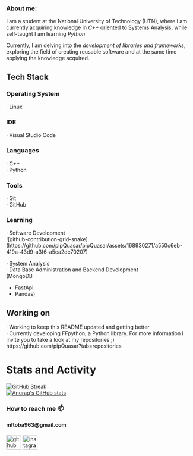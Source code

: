 <h3>About me:</h3>
I am a student at the National University of Technology (UTN), where I am currently acquiring knowledge in <i>C++</i> oriented to Systems Analysis, while self-taught I am learning <i>Python</i>

Currently, I am delving into the <i>development of libraries and frameworks</i>, exploring the field of creating reusable software and at the same time applying the knowledge acquired.

<h2>Tech Stack</h2>
<h3>Operating System</h3> 
· Linux
<h3>IDE</h3>
· Visual Studio Code
<h3>Languages</h3>
· C++<br>
· Python 
<h3>Tools</h3>
· Git<br>
· GitHub
<h3>Learning </h3>
· Software Development<br>![github-contribution-grid-snake](https://github.com/pipQuasar/pipQuasar/assets/168930271/a550c6eb-419a-43d9-a3f6-a5ca2dc70207)

· System Analysis<br>
· Data Base Administration and Backend Development<br>
  (MongoDB
  - FastApi
  - Pandas)

<h2>Working on</h2>
· Working to keep this README updated and getting better<br>
· Currently developing FFpython, a Python library. For more information I invite you to take a look at my repositories ;)<br>
https://github.com/pipQuasar?tab=repositories

# Stats and Activity

[![GitHub Streak](https://streak-stats.demolab.com/?user=pipQuasar&theme=maroongold)](https://git.io/streak-stats)<br>
[![Anurag's GitHub stats](https://github-readme-stats.vercel.app/api?username=pipQuasar&theme=maroongold)](https://github.com/anuraghazra/github-readme-stats)<br>



<h3>How to reach me 📫</h3>
<h4>mftoba963@gmail.com</h4>


[<img src='https://cdn.jsdelivr.net/npm/simple-icons@3.0.1/icons/github.svg' alt='github' height='40'>](https://github.com/pipQuasar)  [<img src='https://cdn.jsdelivr.net/npm/simple-icons@3.0.1/icons/instagram.svg' alt='instagram' height='40'>](https://www.instagram.com/toba.itss/)
